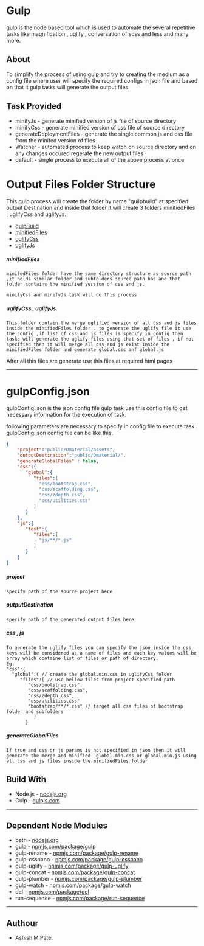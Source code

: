 
Gulp
===================

gulp is the node based tool which is used to automate the several repetitive tasks like magnification , uglify  , conversation of scss and less and many more.

About
-------------
To simplify the process of using gulp and try to creating the medium as a config file where user will specify the required configs in json file and based on that it gulp tasks will generate the output files

Task Provided
-------------
  - minifyJs - generate minified version of js file of source directory
  - minifyCss - generate minified version of css file of source directory
  - generateDeploymentFiles -  generate the single common js and css file from the minifed version of files
  - Watcher - automated process to keep watch on source directory and on any changes occured regerate the new output files
  - default - single process to execute all of the above process at once


Output Files Folder Structure
===================
This gulp process will create the folder by name "guilpbuild" at specified output Destination and inside that folder it will create 3 folders minifiedFiles , uglifyCss and uglifyJs.

* [gulpBuild]()
 * [minifiedFiles ]()
 * [uglifyCss ]()
 *  [uglifyJs]()

##### minifiedFiles
	minifedFiles folder have the same directory structure as source path ,it holds similar folder and subfolders source path has and that folder contains the minified version of css and js.

	minifyCss and minifyJs task will do this process

##### uglifyCss , uglifyJs

	This folder contain the merge uglified version of all css and js files inside the minifiedFiles folder . to generate the uglify file it use the config ,if list of css and js files is specify in config then tasks will generate the uglify files using that set of files , if not specified then it will merge all css and js exist inside the minifiedFiles folder and generate global.css anf global.js

After all this files are generate use this files at required html pages

----------


gulpConfig.json
===================
gulpConfig.json is the json config file gulp task use this config file to get necessary information for the execution of task.  

following parameters are necessary to specify in config file to execute task . gulpConfig.json config file can be like this.

```json
{
    "project":"public/Dmaterial/assets",
    "outputDestination":"public/Dmaterial/",
    "generateGlobalFiles" : false,
    "css":{
       "global":{
          "files":[
            "css/bootstrap.css",
            "css/scaffolding.css",
            "css/zdepth.css",
            "css/utilities.css"
          ]
       }
    },
    "js":{
       "test":{
          "files":[
            "js/**/*.js"
          ]
       }
    }
}

```
##### project
	specify path of the source project here
##### outputDestination
	specify path of the generated output files here
##### css , js
	To generate the uglify files you can specify the json inside the css. keys will be considered as a name of files and each key values will be array which containe list of files or path of directory.
	Eg:  
	"css":{
	  "global":{ // create the global.min.css in uglifyCss folder
         "files":[ // use bellow files from project specified path
	        "css/bootstrap.css",
	        "css/scaffolding.css",
	        "css/zdepth.css",
	        "css/utilities.css"
	        "bootstrap/**/*.css" // target all css files of bootstrap folder and subfolders
	          ]
	       }

##### generateGlobalFiles
	If true and css or js params is not specified in json then it will generate the merge and minified  global.min.css or global.min.js using all css and js files inside the minifiedFiles folder



  Build With
-------------

 - Node.js - [<i ></i> nodejs.org](https://nodejs.org/en/)
 - Gulp -  [<i ></i> gulpjs.com](http://gulpjs.com/)

  ----------

Dependent Node Modules
-------------

 - path - [<i ></i> nodejs.org](https://nodejs.org/en/)
 - gulp -  [<i ></i> npmjs.com/package/gulp](https://www.npmjs.com/package/gulp)
 - gulp-rename -  [<i ></i> npmjs.com/package/gulp-rename](https://www.npmjs.com/package/gulp-rename)
 - gulp-cssnano -  [<i ></i> npmjs.com/package/gulp-cssnano](https://www.npmjs.com/package/gulp-cssnano)
 - gulp-uglify -  [<i ></i> npmjs.com/package/gulp-uglify](https://www.npmjs.com/package/gulp-uglify)
 - gulp-concat -  [<i ></i> npmjs.com/package/gulp-concat](https://www.npmjs.com/package/gulp-concat)
 - gulp-plumber -  [<i ></i> npmjs.com/package/gulp-plumber](https://www.npmjs.com/package/gulp-plumber)
 - gulp-watch -  [<i ></i> npmjs.com/package/gulp-watch](https://www.npmjs.com/package/gulp-watch)
 - del -  [<i ></i> npmjs.com/package/del](https://www.npmjs.com/package/del)
 - run-sequence -  [<i ></i> npmjs.com/package/run-sequence](https://www.npmjs.com/package/run-sequence)

  ----------


   Authour
-------------

 - Ashish M Patel

